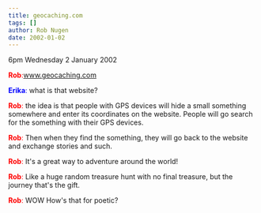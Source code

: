 ```yaml
---
title: geocaching.com
tags: []
author: Rob Nugen
date: 2002-01-02
---
```


<p class=date>6pm Wednesday 2 January 2002</p>

<p><font color='red'><b>Rob</b>:</font><a
href="http://www.geocaching.com">www.geocaching.com</a></p>
<p><font color='blue'><b>Erika</b>:</font> what is that website?</p>
<p><font color='red'><b>Rob</b>:</font> the idea is that people with GPS
devices will hide a small something somewhere and enter its coordinates on
the website.  People will go search for the something with their GPS
devices.</p>
<p><font color='red'><b>Rob</b>:</font> Then when they find the something,
they will go back to the website and exchange stories and such.</p>
<p><font color='red'><b>Rob</b>:</font> It's a great way to adventure around
the world!</p>
<p><font color='red'><b>Rob</b>:</font> Like a huge random treasure hunt
with no final treasure, but the journey that's the gift.</p>
<p><font color='red'><b>Rob</b>:</font> WOW  How's that for poetic?


